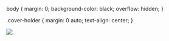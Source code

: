 


 body {
 margin: 0;
 background-color: black;
 overflow: hidden;
 }

 .cover-holder {
 margin: 0 auto;
 text-align: center;
 }
 


[![](https://lh3.googleusercontent.com/BH2be9TFgwzXrghpGybV1o3lJc32AF7eIec8R6Vf-C8s5COI2_rTTfD3ctIcDk6mXMZtpGS9_dPoO_s=w800-h533)](https://get.google.com/albumarchive/pwa/104275467866238183783/album/5499081675048357201?authKey=CMGcpKOnqLjgpQE)




